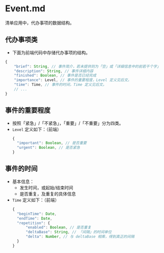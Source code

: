 # Event.md

清单应用中，代办事项的数据结构。

## 代办事项类

- 下面为前端代码中存储代办事项的结构。

```javascript
{
    "brief": String, // 事件简介，若未提供则为「空」或「详细信息中的前若干个字」
    "description": String, // 事件详细内容
    "finished": Boolean, // 事件是否已经完成
    "importance": Level, // 事件的重要程度，Level 定义见后文。
    "time": Time, // 事件的时间，Time 定义见后文。
    // ...
}
```

## 事件的重要程度

- 按照「紧急」/「不紧急」，「重要」/「不重要」分为四类。
- `Level` 定义如下：（前端）
  ```javascript
  {
    "important": Boolean, // 是否重要
    "urgent": Boolean, // 是否紧急
  }
  ```

## 事件的时间

- 基本信息：
  - 发生时间，或起始/结束时间
  - 是否重复，及重复的具体信息
- `Time` 定义如下：（前端）
  ```javascript
  {
    "beginTime": Date,
    "endTime": Date,
    "repetition": {
        "enabled": Boolean, // 是否重复
        "deltaBase": String, // 「间隔」的时间单位
        "delta": Number, // 与 deltaBase 相乘，得到真正的间隔
    }
  }
  ```